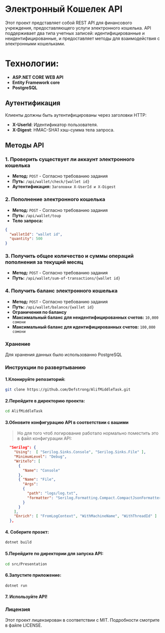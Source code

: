 # Электронный Кошелек API

Этот проект представляет собой REST API для финансового учреждения, предоставляющего услуги электронного кошелька. API поддерживает два типа учетных записей: идентифицированные и неидентифицированные, и предоставляет методы для взаимодействия с электронными кошельками.

# Технологии:
- **ASP.NET CORE WEB API**
- **Entity Framework core**
- **PostgreSQL**

## Аутентификация

Клиенты должны быть аутентифицированы через заголовки HTTP:
- **X-UserId**: Идентификатор пользователя.
- **X-Digest**: HMAC-SHA1 хэш-сумма тела запроса.

## Методы API

### 1. Проверить существует ли аккаунт электронного кошелька

- **Метод:** `POST` - Согласно требованию задания
- **Путь:** `/api/wallet/check/{wallet id}`
- **Аутентификация:** `Заголовки X-UserId и X-Digest`
### 2. Пополнение электронного кошелька
- **Метод:** `POST` - Согласно требованию задания
- **Путь:** `/api/wallet/toup`
- **Тело запроса:**
```json
{
  "walletId": "wallet id",
  "quantity": 500
}
```
### 3. Получить общее количество и суммы операций пополнения за текущий месяц
- **Метод:** `POST` - Согласно требованию задания
- **Путь:** `/api/wallet/sum-of-transactions/{wallet id}`
### 4. Получить баланс электронного кошелька
- **Метод:** `POST` - Согласно требованию задания
- **Путь:** `/api/wallet/balance/{wallet id}`
- **Ограничения по балансу**
- **Максимальный баланс для неидентифицированных счетов:** `10,000 сомони`
- **Максимальный баланс для идентифицированных счетов:** `100,000 сомони`
### Хранение
Для хранения данных было использованно PostgreSQL

### Инструкции по развертыванию
#### 1.Клонируйте репозиторий:
```bash
git clone https://github.com/Defstrong/AlifMiddleTask.git
```

#### 2.Перейдите в директорию проекта:

```bash
cd AlifMiddleTask
```
#### 3.Обновите конфигурацию API в соответствии с вашими
> Но для того чтоб логирование работало нормально поместить это в файл конфигурации API:
```json
  "Serilog": {
    "Using":  [ "Serilog.Sinks.Console", "Serilog.Sinks.File" ],
    "MinimumLevel": "Debug",
    "WriteTo": [
      {
        "Name": "Console"
      },
      { "Name": "File",
        "Args":
        {
          "path": "logs/log.txt",
          "formatter": "Serilog.Formatting.Compact.CompactJsonFormatter, Serilog.Formatting.Compact"
        }
      }
    ],
    "Enrich": [ "FromLogContext", "WithMachineName", "WithThreadId" ]
  },
```
#### 4. Соберите проэкт:
``` bash
dotnet build
```
#### 5.Перейдите по директории для запуска API:
``` bash
cd src/Presentation
```

#### 6.Запустите приложение:
```bash
dotnet run
```


#### 7. Используйте API!

### Лицензия
Этот проект лицензирован в соответствии с MIT. Подробности смотрите в файле LICENSE.
